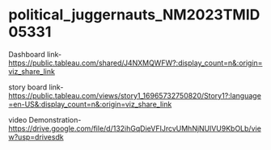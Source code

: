 # political_juggernauts_NM2023TMID05331

Dashboard link-https://public.tableau.com/shared/J4NXMQWFW?:display_count=n&:origin=viz_share_link


story board link-https://public.tableau.com/views/story1_16965732750820/Story1?:language=en-US&:display_count=n&:origin=viz_share_link

video Demonstration-https://drive.google.com/file/d/132ihGqDieVFIJrcvUMhNjNUlVU9KbOLb/view?usp=drivesdk
